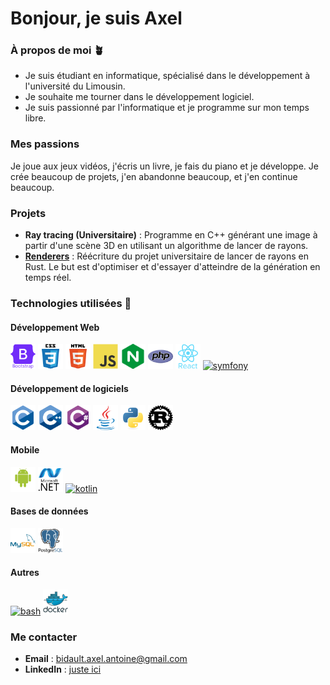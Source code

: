 # Bonjour, je suis Axel

### À propos de moi 🪴
- Je suis étudiant en informatique, spécialisé dans le développement à l'université du Limousin.
- Je souhaite me tourner dans le développement logiciel.
- Je suis passionné par l'informatique et je programme sur mon temps libre.

### Mes passions
Je joue aux jeux vidéos, j'écris un livre, je fais du piano et je développe. Je crée beaucoup de projets, j'en abandonne beaucoup, et j'en continue beaucoup.

### Projets
- **Ray tracing (Universitaire)** : Programme en C++ générant une image à partir d'une scène 3D en utilisant un algorithme de lancer de rayons.
- [**Renderers**](https://github.com/SomeoneNamedAxel/Renderers) : Réécriture du projet universitaire de lancer de rayons en Rust. Le but est d'optimiser et d'essayer d'atteindre de la génération en temps réel.

### Technologies utilisées 🧰

#### Développement Web
[<img src="https://raw.githubusercontent.com/devicons/devicon/master/icons/bootstrap/bootstrap-plain-wordmark.svg" alt="bootstrap" width="40" height="40"/>](https://getbootstrap.com) [<img src="https://raw.githubusercontent.com/devicons/devicon/master/icons/css3/css3-original-wordmark.svg" alt="css3" width="40" height="40"/>](https://www.w3schools.com/css/) [<img src="https://raw.githubusercontent.com/devicons/devicon/master/icons/html5/html5-original-wordmark.svg" alt="html5" width="40" height="40"/>](https://www.w3.org/html/) [<img src="https://raw.githubusercontent.com/devicons/devicon/master/icons/javascript/javascript-original.svg" alt="javascript" width="40" height="40"/>](https://developer.mozilla.org/en-US/docs/Web/JavaScript) [<img src="https://raw.githubusercontent.com/devicons/devicon/master/icons/nginx/nginx-original.svg" alt="nginx" width="40" height="40"/>](https://www.nginx.com) [<img src="https://raw.githubusercontent.com/devicons/devicon/master/icons/php/php-original.svg" alt="php" width="40" height="40"/>](https://www.php.net) [<img src="https://raw.githubusercontent.com/devicons/devicon/master/icons/react/react-original-wordmark.svg" alt="react" width="40" height="40"/>](https://reactjs.org/) [<img src="https://symfony.com/logos/symfony_black_03.svg" alt="symfony" width="40" height="40"/>](https://symfony.com)

#### Développement de logiciels
[<img src="https://raw.githubusercontent.com/devicons/devicon/master/icons/c/c-original.svg" alt="c" width="40" height="40"/>](https://www.cprogramming.com/) [<img src="https://raw.githubusercontent.com/devicons/devicon/master/icons/cplusplus/cplusplus-original.svg" alt="cplusplus" width="40" height="40"/>](https://www.w3schools.com/cpp/) [<img src="https://raw.githubusercontent.com/devicons/devicon/master/icons/csharp/csharp-original.svg" alt="csharp" width="40" height="40"/>](https://www.w3schools.com/cs/) [<img src="https://raw.githubusercontent.com/devicons/devicon/master/icons/java/java-original.svg" alt="java" width="40" height="40"/>](https://www.java.com) [<img src="https://raw.githubusercontent.com/devicons/devicon/master/icons/python/python-original.svg" alt="python" width="40" height="40"/>](https://www.python.org) [<img src="https://raw.githubusercontent.com/devicons/devicon/master/icons/rust/rust-plain.svg" alt="rust" width="40" height="40"/>](https://www.rust-lang.org)

#### Mobile
[<img src="https://raw.githubusercontent.com/devicons/devicon/master/icons/android/android-original-wordmark.svg" alt="android" width="40" height="40"/>](https://developer.android.com) [<img src="https://raw.githubusercontent.com/devicons/devicon/master/icons/dot-net/dot-net-original-wordmark.svg" alt="dotnet" width="40" height="40"/>](https://dotnet.microsoft.com/) [<img src="https://www.vectorlogo.zone/logos/kotlinlang/kotlinlang-icon.svg" alt="kotlin" width="40" height="40"/>](https://kotlinlang.org)

#### Bases de données
[<img src="https://raw.githubusercontent.com/devicons/devicon/master/icons/mysql/mysql-original-wordmark.svg" alt="mysql" width="40" height="40"/>](https://www.mysql.com/) [<img src="https://raw.githubusercontent.com/devicons/devicon/master/icons/postgresql/postgresql-original-wordmark.svg" alt="postgresql" width="40" height="40"/>](https://www.postgresql.org)

#### Autres
[<img src="https://www.vectorlogo.zone/logos/gnu_bash/gnu_bash-icon.svg" alt="bash" width="40" height="40"/>](https://www.gnu.org/software/bash/) [<img src="https://raw.githubusercontent.com/devicons/devicon/master/icons/docker/docker-original-wordmark.svg" alt="docker" width="40" height="40"/>](https://www.docker.com/)

### Me contacter
- **Email** : bidault.axel.antoine@gmail.com
- **LinkedIn** : [juste ici](https://www.linkedin.com/in/axel-bidault-7089ba25b)
